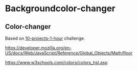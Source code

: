# Backgroundcolor-changer
## Color-changer

Based on [10-projects-1-hour](https://github.com/florinpop17/10-projects-1-hour/tree/master/background-changer) challenge.


https://developer.mozilla.org/en-US/docs/Web/JavaScript/Reference/Global_Objects/Math/floor

https://www.w3schools.com/colors/colors_hsl.asp
